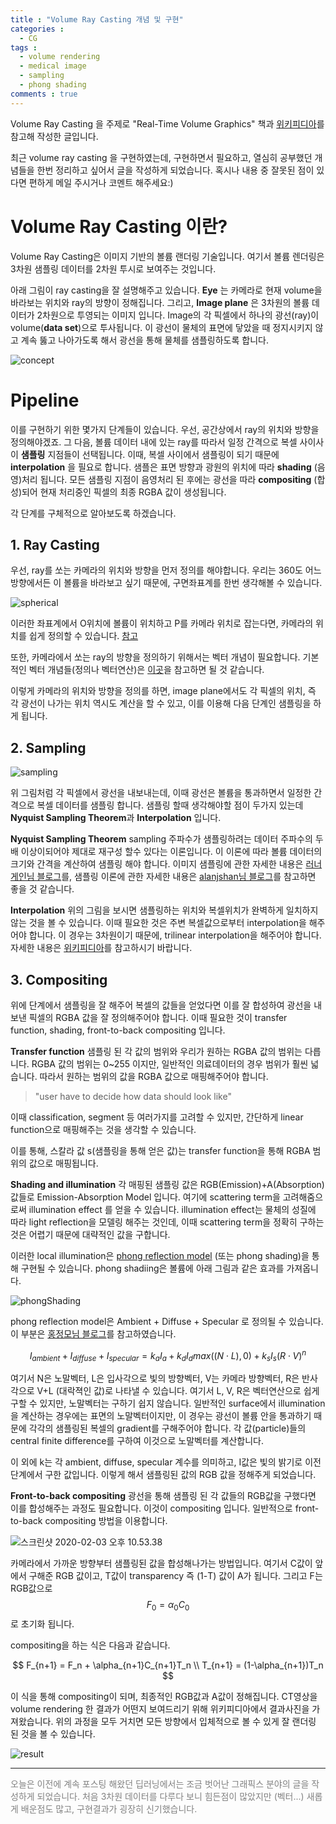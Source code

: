```yaml
---
title : "Volume Ray Casting 개념 및 구현"
categories :
  - CG
tags :
  - volume rendering
  - medical image
  - sampling
  - phong shading
comments : true
---
```


Volume Ray Casting 을 주제로 "Real-Time Volume Graphics" 책과 [위키피디아](https://ko.wikipedia.org/wiki/%EB%B3%BC%EB%A5%A8_%EB%A0%88%EC%9D%B4_%EC%BA%90%EC%8A%A4%ED%8C%85)를 참고해 작성한 글입니다.

최근 volume ray casting 을 구현하였는데, 구현하면서 필요하고, 열심히 공부했던 개념들을 한번 정리하고 싶어서 글을 작성하게 되었습니다. 혹시나 내용 중 잘못된 점이 있다면 편하게 메일 주시거나 코멘트 해주세요:)

# Volume Ray Casting 이란?
Volume Ray Casting은 이미지 기반의 볼륨 랜더링 기술입니다. 여기서 볼륨 렌더링은 3차원 샘플링 데이터를 2차원 투시로 보여주는 것입니다.

아래 그림이 ray casting을 잘 설명해주고 있습니다. **Eye** 는 카메라로 현재 volume을 바라보는 위치와 ray의 방향이 정해집니다. 그리고, **Image plane** 은 3차원의 볼륨 데이터가 2차원으로 투영되는 이미지 입니다. Image의 각 픽셀에서 하나의 광선(ray)이 volume(**data set**)으로 투사됩니다. 이 광선이 물체의 표면에 닿았을 때 정지시키지 않고 계속 뚫고 나아가도록 해서 광선을 통해 물체를 샘플링하도록 합니다.

![concept](https://www.researchgate.net/profile/Miguel_Sainz/publication/268023043/figure/fig31/AS:477899183661060@1490951452763/Illustration-of-volume-raycasting-for-direct-volume-rendering-Source-EHK-06.png)

# Pipeline
이를 구현하기 위한 몇가지 단계들이 있습니다. 우선, 공간상에서 ray의 위치와 방향을 정의해야겠죠. 그 다음, 볼륨 데이터 내에 있는 ray를 따라서 일정 간격으로 복셀 사이사이 **샘플링** 지점들이 선택됩니다. 이때, 복셀 사이에서 샘플링이 되기 때문에 **interpolation** 을 필요로 합니다. 샘플은 표면 방향과 광원의 위치에 따라 **shading** (음영)처리 됩니다. 모든 샘플링 지점이 음영처리 된 후에는 광선을 따라 **compositing** (합성)되어 현재 처리중인 픽셀의 최종 RGBA 값이 생성됩니다.

각 단계를 구체적으로 알아보도록 하겠습니다.

## 1. Ray Casting

우선, ray를 쏘는 카메라의 위치와 방향을 먼저 정의를 해야합니다. 우리는 360도 어느 방향에서든 이 볼륨을 바라보고 싶기 때문에, 구면좌표계를 한번 생각해볼 수 있습니다.

![spherical](https://upload.wikimedia.org/wikipedia/ko/b/bc/Spherical_coordinate.gif)

이러한 좌표계에서 O위치에 볼륨이 위치하고 P를 카메라 위치로 잡는다면, 카메라의 위치를 쉽게 정의할 수 있습니다. [참고](https://ko.wikipedia.org/wiki/%EA%B5%AC%EB%A9%B4%EC%A2%8C%ED%91%9C%EA%B3%84)

또한, 카메라에서 쏘는 ray의 방향을 정의하기 위해서는 벡터 개념이 필요합니다. 기본적인 벡터 개념들(정의나 벡터연산)은 [이곳](https://mathinsight.org/vector_introduction)을 참고하면 될 것 같습니다.

이렇게 카메라의 위치와 방향을 정의를 하면, image plane에서도 각 픽셀의 위치, 즉 각 광선이 나가는 위치 역시도 계산을 할 수 있고, 이를 이용해 다음 단계인 샘플링을 하게 됩니다.

## 2. Sampling

![sampling](https://upload.wikimedia.org/wikipedia/commons/thumb/e/ec/Volume_ray_casting.png/800px-Volume_ray_casting.png)

위 그림처럼 각 픽셀에서 광선을 내보내는데, 이때 광선은 볼륨을 통과하면서 일정한 간격으로 복셀 데이터를 샘플링 합니다. 샘플링 할때 생각해야할 점이 두가지 있는데 **Nyquist Sampling Theorem**과 **Interpolation** 입니다.

**Nyquist Sampling Theorem**
sampling 주파수가 샘플링하려는 데이터 주파수의 두 배 이상이되어야 제대로 재구성 할수 있다는 이론입니다. 이 이론에 따라 볼륨 데이터의 크기와 간격을 계산하여 샘플링 해야 합니다. 이미지 샘플링에 관한 자세한 내용은 [러너게인님 블로그](https://twlab.tistory.com/19)를, 샘플링 이론에 관한 자세한 내용은 [alanjshan님 블로그](http://www.alanjshan.com/sampling-01/)를 참고하면 좋을 것 같습니다.

**Interpolation**
위의 그림을 보시면 샘플링하는 위치와 복셀위치가 완벽하게 일치하지 않는 것을 볼 수 있습니다. 이때 필요한 것은 주변 복셀값으로부터 interpolation을 해주어야 합니다. 이 경우는 3차원이기 때문에, trilinear interpolation을 해주어야 합니다. 자세한 내용은 [위키피디아](https://en.wikipedia.org/wiki/Trilinear_interpolation)를 참고하시기 바랍니다.

## 3. Compositing

위에 단계에서 샘플링을 잘 해주어 복셀의 값들을 얻었다면 이를 잘 합성하여 광선을 내보낸 픽셀의 RGBA 값을 잘 정의해주어야 합니다. 이때 필요한 것이 transfer function, shading, front-to-back compositing 입니다.

**Transfer function**
샘플링 된 각 값의 범위와 우리가 원하는 RGBA 값의 범위는 다릅니다. RGBA 값의 범위는 0~255 이지만, 일반적인 의료데이터의 경우 범위가 훨씬 넓습니다. 따라서 원하는 범위의 값을 RGBA 값으로 매핑해주어야 합니다.

> "user have to decide how data should look like"

이때 classification, segment 등 여러가지를 고려할 수 있지만, 간단하게 linear function으로 매핑해주는 것을 생각할 수 있습니다.

이를 통해, 스칼라 값 s(샘플링을 통해 얻은 값)는 transfer function을 통해 RGBA 범위의 값으로 매핑됩니다.

**Shading and illumination**
각 매핑된 샘플링 값은 RGB(Emission)+A(Absorption) 값들로 Emission-Absorption Model 입니다. 여기에 scattering term을 고려해줌으로써 illumination effect 를 얻을 수 있습니다. illumination effect는 물체의 성질에 따라 light reflection을 모델링 해주는 것인데, 이때 scattering term을 정확히 구하는 것은 어렵기 때문에 대략적인 값을 구합니다.

이러한 local illumination은 [phong reflection model](https://en.wikipedia.org/wiki/Phong_reflection_model) (또는 phong shading)을 통해 구현될 수 있습니다. phong shadiing은 볼륨에 아래 그림과 같은 효과를 가져옵니다.

![phongShading](https://upload.wikimedia.org/wikipedia/commons/thumb/6/6b/Phong_components_version_4.png/655px-Phong_components_version_4.png)

phong reflection model은 Ambient + Diffuse + Specular 로 정의될 수 있습니다. 이 부분은 [홍정모님 블로그](https://m.blog.naver.com/PostView.nhn?blogId=atelierjpro&logNo=220656021263&targetKeyword=&targetRecommendationCode=1)를 참고하였습니다.

$$
I_{ambient} + I_{diffuse} + I_{specular} = k_aI_a + k_dI_dmax((N \cdot L), 0)+k_sI_s(R \cdot V)^n
$$

여기서 N은 노말벡터, L은 입사각으로 빛의 방향벡터, V는 카메라 방향벡터, R은 반사각으로 V+L (대락젹인 값)로 나타낼 수 있습니다. 여기서 L, V, R은 벡터연산으로 쉽게 구할 수 있지만, 노말벡터는 구하기 쉽지 않습니다. 일반적인 surface에서 illumination을 계산하는 경우에는 표면의 노말벡터이지만, 이 경우는 광선이 볼륨 안을 통과하기 때문에 각각의 샘플링된 복셀의 gradient를 구해주어야 합니다. 각 값(particle)들의 central finite difference를 구하여 이것으로 노말벡터를 계산합니다.

이 외에 k는 각 ambient, diffuse, specular 계수를 의미하고, I값은 빛의 밝기로 이전 단계에서 구한 값입니다. 이렇게 해서 샘플링된 값의 RGB 값을 정해주게 되었습니다.

**Front-to-back compositing**
광선을 통해 샘플링 된 각 값들의 RGB값을 구했다면 이를 합성해주는 과정도 필요합니다. 이것이 compositing 입니다. 일반적으로 front-to-back compositing 방법을 이용합니다.

![스크린샷 2020-02-03 오후 10.53.38](https://i.imgur.com/1K4jEYk.png)

카메라에서 가까운 방향부터 샘플링된 값을 합성해나가는 방법입니다. 여기서 C값이 앞에서 구해준 RGB 값이고, T값이 transparency 즉 (1-T) 값이 A가 됩니다. 그리고 F는 RGB값으로 $$F_0 = \alpha_0C_0$$ 로 초기화 됩니다.

compositing을 하는 식은 다음과 같습니다.

$$
F_{n+1} = F_n + \alpha_{n+1}C_{n+1}T_n \\
T_{n+1} = (1-\alpha_{n+1})T_n
$$

이 식을 통해 compositing이 되며, 최종적인 RGB값과 A값이 정해집니다. CT영상을 volume rendering 한 결과가 어떤지 보여드리기 위해 위키피디아에서 결과사진을 가져왔습니다. 위의 과정을 모두 거치면 모든 방향에서 입체적으로 볼 수 있게 잘 랜더링 된 것을 볼 수 있습니다.

![result](https://upload.wikimedia.org/wikipedia/commons/thumb/a/a0/VolRenderShearWarp.gif/250px-VolRenderShearWarp.gif)

---
<p style="font-size:14px; color:gray;">
오늘은 이전에 계속 포스팅 해왔던 딥러닝에서는 조금 벗어난 그래픽스 분야의 글을 작성하게 되었습니다. 처음 3차원 데이터를 다루다 보니 힘든점이 많았지만 (벡터...) 새롭게 배운점도 많고, 구현결과가 굉장히 신기했습니다.
</p>
